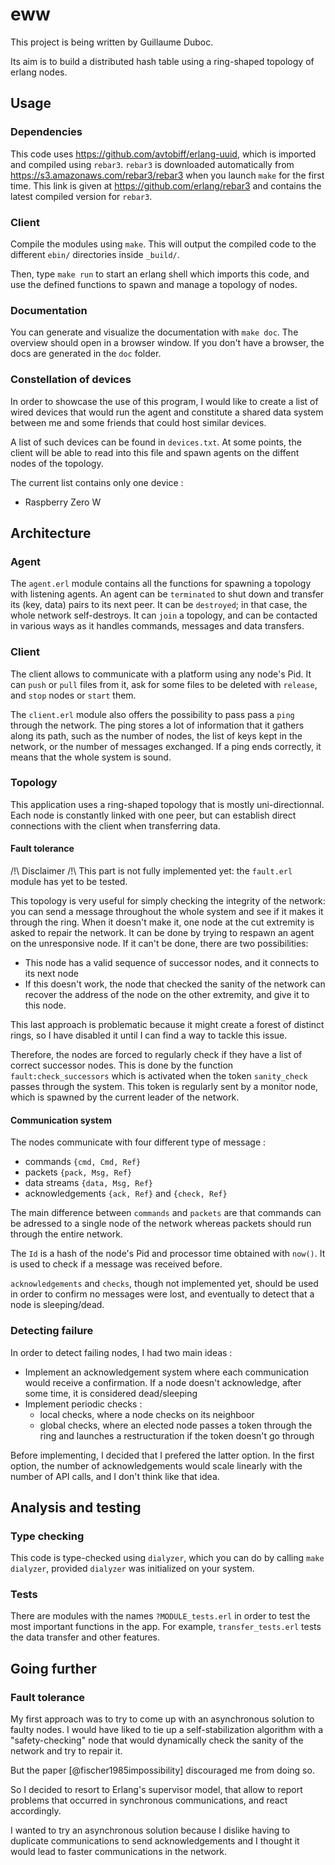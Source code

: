 # eww

This project is being written by Guillaume Duboc.

Its aim is to build a distributed hash table using a ring-shaped topology
of erlang nodes.

## Usage

### Dependencies

This code uses https://github.com/avtobiff/erlang-uuid, which is imported and compiled 
using `rebar3`. `rebar3` is downloaded automatically from https://s3.amazonaws.com/rebar3/rebar3 when you launch `make` for the first time. This link is given at https://github.com/erlang/rebar3 and contains the latest compiled version for `rebar3`. 

### Client

Compile the modules using `make`. This will output the compiled code to the different `ebin/`
directories inside `_build/`. 

Then, type `make run` to start an erlang shell which imports this code, and use the defined functions
to spawn and manage a topology of nodes.

### Documentation

You can generate and visualize the documentation with `make doc`. The overview should open in 
a browser window. If you don't have a browser, the docs are generated in the `doc` folder.

### Constellation of devices

In order to showcase the use of this program, I would like to create a list
of wired devices that would run the agent and constitute a shared data system 
between me and some friends that could host similar devices.

A list of such devices can be found in `devices.txt`. At some points, the 
client will be able to read into this file and spawn agents on the diffent
nodes of the topology.

The current list contains only one device :
- Raspberry Zero W

## Architecture

### Agent

The `agent.erl` module contains all the functions for spawning a topology with
listening agents. An agent can be `terminated` to shut down and transfer its (key, data)
pairs to its next peer. It can be `destroyed`; in that case, the whole network self-destroys.
It can `join` a topology, and can be contacted in various ways as it handles commands, messages
and data transfers.

### Client

The client allows to communicate with a platform using any node's Pid. It can `push`
or `pull` files from it, ask for some files to be deleted with `release`, and `stop` nodes or `start` them. 

The `client.erl` module also offers the possibility to pass pass a `ping` through the network. The ping stores a lot of information that it gathers along its path, such as the number of nodes, the list of keys kept in the network, or the number of messages exchanged. If a ping ends correctly, it means that the whole system is sound.


### Topology

This application uses a ring-shaped topology that is mostly uni-directionnal. Each node is constantly linked with one peer, but can establish direct connections with the client when transferring data.

#### Fault tolerance

/!\ Disclaimer /!\ This part is not fully implemented yet: the `fault.erl` module has yet to be tested.

This topology is very useful for simply checking the integrity of the network: you can send a message throughout the whole system and see if it makes it through the ring. When it doesn't make it, one node at the cut extremity is asked to repair the network. It can be done by trying to respawn an agent on the unresponsive node. If it can't be done, there are two possibilities:

 - This node has a valid sequence of successor nodes, and it connects to its next node
 - If this doesn't work, the node that checked the sanity of the network can recover the address of the node on the other extremity, and give it to this node.

This last approach is problematic because it might create a forest of distinct rings, so I have disabled it until I can find a way to tackle this issue.

Therefore, the nodes are forced to regularly check if they have a list of correct successor nodes. This is done by the function `fault:check_successors` which is activated when the token `sanity_check` passes through the system. This token is regularly sent by a monitor node, which is spawned by the current leader of the network.

#### Communication system

The nodes communicate with four different type of message :
- commands `{cmd, Cmd, Ref}`
- packets `{pack, Msg, Ref}`
- data streams `{data, Msg, Ref}`
- acknowledgements `{ack, Ref}` and `{check, Ref}`

The main difference between `commands` and `packets` are that commands can be 
adressed to a single node of the network whereas packets should run through
the entire network.

The `Id` is a hash of the node's Pid and processor time obtained with `now()`.
It is used to check if a message was received before.

`acknowledgements` and `checks`, though not implemented yet, should be used in order to confirm
no messages were lost, and eventually to detect that a node is sleeping/dead.

### Detecting failure

In order to detect failing nodes, I had two main ideas :

- Implement an acknowledgement system where each communication would receive a confirmation. If a node doesn't acknowledge, 
  after some time, it is considered dead/sleeping
- Implement periodic checks :
    - local checks, where a node checks on its neighboor
    - global checks, where an elected node passes a token through the ring and launches a restructuration if the token doesn't go through

Before implementing, I decided that I prefered the latter option. In the first option, the number of acknowledgements would scale linearly with the number of API calls, and I don't think like that idea.


## Analysis and testing

### Type checking

This code is type-checked using `dialyzer`, which you can do by calling `make dialyzer`, provided `dialyzer` was initialized on your system.

### Tests

There are modules with the names `?MODULE_tests.erl` in order to test the most important functions in the app. For example, `transfer_tests.erl` tests the data transfer and other features.


## Going further

### Fault tolerance

My first approach was to try to come up with an asynchronous solution to faulty nodes. I would have 
liked to tie up a self-stabilization algorithm with a "safety-checking" node that would dynamically
check the sanity of the network and try to repair it.

But the paper [@fischer1985impossibility] discouraged me from doing so.

So I decided to resort to Erlang's supervisor model, that allow to report problems that
occurred in synchronous communications, and react accordingly. 

I wanted to try an asynchronous solution because I dislike having to duplicate communications to send
acknowledgements and I thought it would lead to faster communications in the network. 



